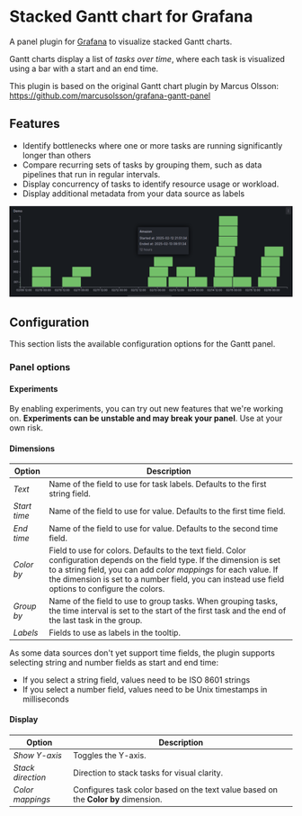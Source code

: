 # Stacked Gantt chart for Grafana

A panel plugin for [Grafana](https://grafana.com) to visualize stacked Gantt charts.

Gantt charts display a list of _tasks over time_, where each task is visualized using a bar with a start and an end time.

This plugin is based on the original Gantt chart plugin by Marcus Olsson: https://github.com/marcusolsson/grafana-gantt-panel

## Features

- Identify bottlenecks where one or more tasks are running significantly longer than others
- Compare recurring sets of tasks by grouping them, such as data pipelines that run in regular intervals.
- Display concurrency of tasks to identify resource usage or workload.
- Display additional metadata from your data source as labels

![Screenshot](https://github.com/azagon63/grafana-stacked-gantt-panel/raw/main/src/img/dark.png)

## Configuration

This section lists the available configuration options for the Gantt panel.

### Panel options

#### Experiments

By enabling experiments, you can try out new features that we're working on. **Experiments can be unstable and may break your panel**. Use at your own risk.

#### Dimensions

| Option       | Description                                                                                                                                                                                                                                                                                       |
|--------------|---------------------------------------------------------------------------------------------------------------------------------------------------------------------------------------------------------------------------------------------------------------------------------------------------|
| _Text_       | Name of the field to use for task labels. Defaults to the first string field.                                                                                                                                                                                                                     |
| _Start time_ | Name of the field to use for value. Defaults to the first time field.                                                                                                                                                                                                                             |
| _End time_   | Name of the field to use for value. Defaults to the second time field.                                                                                                                                                                                                                            |
| _Color by_   | Field to use for colors. Defaults to the text field. Color configuration depends on the field type. If the dimension is set to a string field, you can add _color mappings_ for each value. If the dimension is set to a number field, you can instead use field options to configure the colors. |
| _Group by_   | Name of the field to use to group tasks. When grouping tasks, the time interval is set to the start of the first task and the end of the last task in the group.                                                                                                                                  |
| _Labels_     | Fields to use as labels in the tooltip.                                                                                                                                                                                                                                                           |

As some data sources don't yet support time fields, the plugin supports selecting string and number fields as start and end time:

- If you select a string field, values need to be ISO 8601 strings
- If you select a number field, values need to be Unix timestamps in milliseconds

#### Display

| Option            | Description                                                                        |
|-------------------|------------------------------------------------------------------------------------|
| _Show Y-axis_     | Toggles the Y-axis.                                                                |
| _Stack direction_ | Direction to stack tasks for visual clarity.                                       |
| _Color mappings_  | Configures task color based on the text value based on the **Color by** dimension. |
